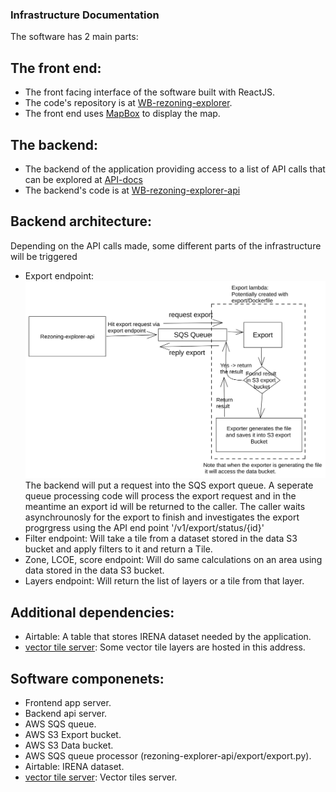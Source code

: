 ### Infrastructure Documentation

The software has 2 main parts:
## The front end: 
- The front facing interface of the software built with ReactJS. 
- The code's repository is at [WB-rezoning-explorer](https://github.com/worldbank/WB-rezoning-explorer). 
- The front end uses [MapBox](https://www.mapbox.com/) to display the map.

## The backend: 
- The backend of the application providing access to a list of API calls that can be explored at [API-docs](https://d2b8erzy6y494p.cloudfront.net/docs)
- The backend's code is at [WB-rezoning-explorer-api](https://github.com/worldbank/WB-rezoning-explorer-api)


## Backend architecture:

Depending on the API calls made, some different parts of the infrastructure will be triggered

- Export endpoint: 
![image](../img/backend-endpoint-export-architecture.png)
The backend will put a request into the SQS export queue. A seperate queue processing code will process the export request and in the meantime an export id will be returned to the caller. The caller waits asynchrounosly for the export to finish and investigates the export progrgress using the API end point '/v1/export/status/{id}'
- Filter endpoint:
Will take a tile from a dataset stored in the data S3 bucket and apply filters to it and return a Tile.
- Zone, LCOE, score endpoint:
Will do same calculations on an area using data stored in the data S3 bucket.
- Layers endpoint:
Will return the list of layers or a tile from that layer. 

## Additional dependencies:
- Airtable: A table that stores IRENA dataset needed by the application.
- [vector tile server](reztileserver.com): Some vector tile layers are hosted in this address. 

## Software componenets:
- Frontend app server.
- Backend api server.
- AWS SQS queue.
- AWS S3 Export bucket.
- AWS S3 Data bucket.
- AWS SQS queue processor (rezoning-explorer-api/export/export.py).
- Airtable: IRENA dataset.
- [vector tile server](reztileserver.com): Vector tiles server.
